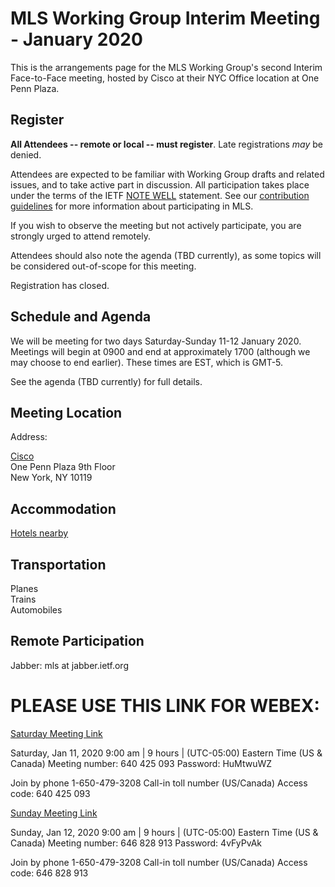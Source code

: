 # MLS Working Group Interim Meeting - January 2020

This is the arrangements page for the MLS Working Group's second Interim Face-to-Face meeting,
hosted by Cisco at their NYC Office location at One Penn Plaza.

## Register

**All Attendees -- remote or local -- must register**. Late registrations _may_ be denied.

Attendees are expected to be familiar with Working Group drafts and related issues, and to take active part in discussion. All participation takes place under the terms of the IETF [NOTE WELL](https://www.ietf.org/about/note-well.html) statement. See our [contribution guidelines](../CONTRIBUTING.md) for more information about participating in MLS.

If you wish to observe the meeting but not actively participate, you are strongly urged to attend remotely.

Attendees should also note the agenda (TBD currently), as some topics will be considered out-of-scope for this meeting.

Registration has closed.

## Schedule and Agenda

We will be meeting for two days Saturday-Sunday 11-12 January 2020. Meetings will begin at 0900 and end at
approximately 1700 (although we may choose to end earlier).  These times are EST, which is GMT-5.

See the agenda (TBD currently) for full details.

## Meeting Location

Address:

[Cisco](https://www.google.com/maps/place/One+Penn+Plaza/@40.7511657,-73.9944289,17z/data=!3m1!4b1!4m5!3m4!1s0x89c259ae62779285:0xc11f49f67a5ffeef!8m2!3d40.7511657!4d-73.9922402?hl=en) \
One Penn Plaza 9th Floor \
New York, NY 10119

## Accommodation

[Hotels nearby](https://www.google.com/maps/search/hotels/@40.7515136,-74.000715,15z/data=!3m1!4b1!4m8!2m7!3m6!1shotels!2sCisco+Systems,+6th+%26+9th+Floors,+1+Pennsylvania+Plaza,+New+York,+NY+10119!3s0x89c259ae62779285:0x135ec68c934db049!4m2!1d-73.9921394!2d40.7511838)

## Transportation

Planes \
Trains \
Automobiles

## Remote Participation

Jabber: mls at jabber.ietf.org

# PLEASE USE THIS LINK FOR WEBEX:

[Saturday Meeting Link](https://ietf.webex.com/ietf/j.php?MTID=maf3f7d72670a243b5f34bcb13954d876)

Saturday, Jan 11, 2020 9:00 am | 9 hours | (UTC-05:00) Eastern Time (US & Canada)
Meeting number: 640 425 093
Password: HuMtwuWZ

Join by phone
1-650-479-3208 Call-in toll number (US/Canada)
Access code: 640 425 093

[Sunday Meeting Link](https://ietf.webex.com/ietf/j.php?MTID=m803940aa758e35a4c300e955efd89d35)

Sunday, Jan 12, 2020 9:00 am | 9 hours | (UTC-05:00) Eastern Time (US & Canada)
Meeting number: 646 828 913
Password: 4vFyPvAk

Join by phone
1-650-479-3208 Call-in toll number (US/Canada)
Access code: 646 828 913
